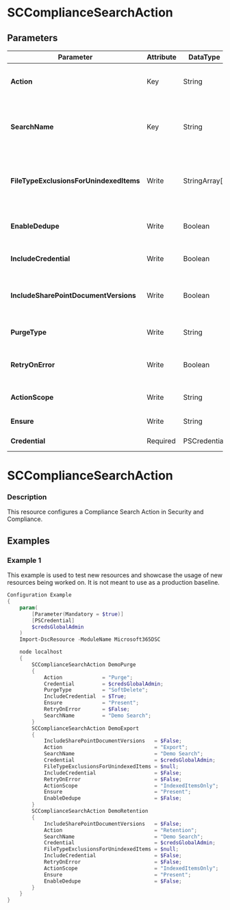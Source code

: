 ﻿# SCComplianceSearchAction

## Parameters

| Parameter | Attribute | DataType | Description | Allowed Values |
| --- | --- | --- | --- | --- |
| **Action** | Key | String | The Action parameter specifies what type of action to define. Accepted values are Export, Retention and Purge. |Export, Preview, Purge, Retention|
| **SearchName** | Key | String | The SearchName parameter specifies the name of the existing content search to associate with the content search action. You can specify multiple content searches separated by commas. ||
| **FileTypeExclusionsForUnindexedItems** | Write | StringArray[] | The FileTypeExclusionsForUnindexedItems specifies the file types to exclude because they can't be indexed. You can specify multiple values separated by commas. ||
| **EnableDedupe** | Write | Boolean | The EnableDedupe parameter eliminates duplication of messages when you export content search results. ||
| **IncludeCredential** | Write | Boolean | The IncludeCredential switch specifies whether to include the credential in the results. ||
| **IncludeSharePointDocumentVersions** | Write | Boolean | The IncludeSharePointDocumentVersions parameter specifies whether to export previous versions of the document when you use the Export switch. ||
| **PurgeType** | Write | String | The PurgeType parameter specifies how to remove items when the action is Purge. |SoftDelete, HardDelete|
| **RetryOnError** | Write | Boolean | The RetryOnError switch specifies whether to retry the action on any items that failed without re-running the entire action all over again. ||
| **ActionScope** | Write | String | The ActionScope parameter specifies the items to include when the action is Export. |IndexedItemsOnly, UnindexedItemsOnly, BothIndexedAndUnindexedItems|
| **Ensure** | Write | String | Specify if this action should exist or not. |Present, Absent|
| **Credential** | Required | PSCredential | Credentials of the Exchange Global Admin ||

# SCComplianceSearchAction

### Description

This resource configures a Compliance Search Action in Security and Compliance.

## Examples

### Example 1

This example is used to test new resources and showcase the usage of new resources being worked on.
It is not meant to use as a production baseline.

```powershell
Configuration Example
{
    param(
        [Parameter(Mandatory = $true)]
        [PSCredential]
        $credsGlobalAdmin
    )
    Import-DscResource -ModuleName Microsoft365DSC

    node localhost
    {
        SCComplianceSearchAction DemoPurge
        {
            Action             = "Purge";
            Credential         = $credsGlobalAdmin;
            PurgeType          = "SoftDelete";
            IncludeCredential  = $True;
            Ensure             = "Present";
            RetryOnError       = $False;
            SearchName         = "Demo Search";
        }
        SCComplianceSearchAction DemoExport
        {
            IncludeSharePointDocumentVersions   = $False;
            Action                              = "Export";
            SearchName                          = "Demo Search";
            Credential                          = $credsGlobalAdmin;
            FileTypeExclusionsForUnindexedItems = $null;
            IncludeCredential                   = $False;
            RetryOnError                        = $False;
            ActionScope                         = "IndexedItemsOnly";
            Ensure                              = "Present";
            EnableDedupe                        = $False;
        }
        SCComplianceSearchAction DemoRetention
        {
            IncludeSharePointDocumentVersions   = $False;
            Action                              = "Retention";
            SearchName                          = "Demo Search";
            Credential                          = $credsGlobalAdmin;
            FileTypeExclusionsForUnindexedItems = $null;
            IncludeCredential                   = $False;
            RetryOnError                        = $False;
            ActionScope                         = "IndexedItemsOnly";
            Ensure                              = "Present";
            EnableDedupe                        = $False;
        }
    }
}
```

